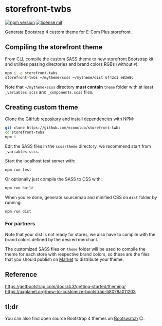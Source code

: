 # storefront-twbs

[![npm version](https://img.shields.io/npm/v/@ecomplus/storefront-twbs.svg)](https://www.npmjs.org/@ecomplus/storefront-twbs)
[![license mit](https://img.shields.io/badge/License-MIT-yellow.svg)](https://opensource.org/licenses/MIT)

Generate Bootstrap 4 custom theme for E-Com Plus storefront.

## Compiling the storefront theme

From CLI, compile the custom SASS theme to new storefront
Bootstrap kit and utilities passing directories
and brand colors RGBs (without `#`):

```bash
npm i -g storefront-twbs
storefront-twbs ~/mytheme/scss ~/mytheme/dist 6f42c1 e83e8c
```

Note that `~/mytheme/scss` directory **must contain**
`theme` folder with at least
`_variables.scss` and `_components.scss` files.

## Creating custom theme

Clone the [GitHub repository](https://github.com/ecomclub/storefront-twbs)
and install dependencies with NPM:

```bash
git clone https://github.com/ecomclub/storefront-twbs
cd storefront-twbs
npm i
```

Edit the SASS files in the `scss/theme` directory,
we recommend start from `_variables.scss`.

Start the localhost test server with:

```bash
npm run test
```

Or optionally just compile the SASS to CSS with:

```bash
npm run build
```

When you're done, generate sourcemap and minified CSS
on `dist` folder by running:

```bash
npm run dist
```

### For partners

Note that your dist is not ready for stores,
we also have to compile with the brand colors defined by
the desired merchant.

The customized SASS files on `theme` folder will be used
to compile the theme for each store with respective
brand colors, so these are the files that you should
publish on [Market](https://market.e-com.plus) to distribute
your theme.

## Reference

https://getbootstrap.com/docs/4.3/getting-started/theming/
https://uxplanet.org/how-to-customize-bootstrap-b8078a011203

## tl;dr

You can also find open source Bootstrap 4 themes
on [Bootswatch](https://bootswatch.com/) :wink:.
